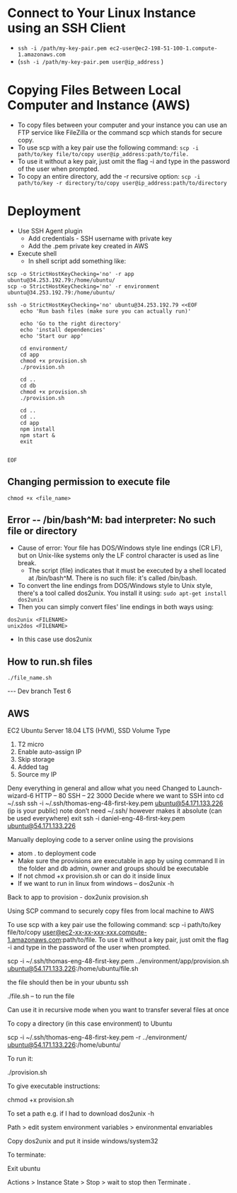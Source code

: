 # Connect to Your Linux Instance using an SSH Client
- ``ssh -i /path/my-key-pair.pem ec2-user@ec2-198-51-100-1.compute-1.amazonaws.com``
- (``ssh -i /path/my-key-pair.pem user@ip_address`` )

# Copying Files Between Local Computer and Instance (AWS)
- To copy files between your computer and your instance you can use an FTP service like FileZilla or the command scp which stands for secure copy.
- To use scp with a key pair use the following command: ``scp -i path/to/key file/to/copy user@ip_address:path/to/file.``
- To use it without a key pair, just omit the flag -i and type in the password of the user when prompted.
- To copy an entire directory, add the -r recursive option:
``scp -i path/to/key -r directory/to/copy user@ip_address:path/to/directory``

# Deployment
- Use SSH Agent plugin
  - Add credentials - SSH username with private key
  - Add the .pem private key created in AWS
- Execute shell
  - In shell script add something like:
````
scp -o StrictHostKeyChecking='no' -r app ubuntu@34.253.192.79:/home/ubuntu/
scp -o StrictHostKeyChecking='no' -r environment ubuntu@34.253.192.79:/home/ubuntu/

ssh -o StrictHostKeyChecking='no' ubuntu@34.253.192.79 <<EOF
	echo 'Run bash files (make sure you can actually run)'

    echo 'Go to the right directory'
    echo 'install dependencies'
    echo 'Start our app'

    cd environment/
    cd app
    chmod +x provision.sh
    ./provision.sh

    cd ..
    cd db
    chmod +x provision.sh
    ./provision.sh

    cd ..
    cd ..
    cd app
    npm install
    npm start &
    exit


EOF  
````

## Changing permission to execute file
`` chmod +x <file_name> ``

## Error -- /bin/bash^M: bad interpreter: No such file or directory
- Cause of error: Your file has DOS/Windows style line endings (CR LF), but on Unix-like systems only the LF control character is used as line break.
  - The script (file) indicates that it must be executed by a shell located at /bin/bash^M. There is no such file: it's called /bin/bash.
- To convert the line endings from DOS/Windows style to Unix style, there's a tool called dos2unix. You install it using:
`` sudo apt-get install dos2unix ``
- Then you can simply convert files' line endings in both ways using:
````
dos2unix <FILENAME>
unix2dos <FILENAME>
````
- In this case use dos2unix

## How to run.sh files
`` ./file_name.sh ``

--- Dev branch Test 6

## AWS
EC2
Ubuntu Server 18.04 LTS (HVM), SSD Volume Type
1.	T2 micro
2.	Enable auto-assign IP
3.	Skip storage
4.	Added tag
5.	Source my IP

Deny everything in general and allow what you need
Changed to Launch-wizard-6
HTTP – 80
SSH – 22
3000
Decide where we want to SSH into
cd ~/.ssh
ssh -i ~/.ssh/thomas-eng-48-first-key.pem ubuntu@54.171.133.226 (ip is your public)
note don’t need ~/.ssh/ however makes it absolute (can be used everywhere)
exit
ssh -i daniel-eng-48-first-key.pem ubuntu@54.171.133.226

Manually deploying code to a server online using the provisions
- atom . to deployment code
- Make sure the provisions are executable in app by using command ll in the folder and db admin, owner and groups should be executable
- If not chmod +x provision.sh or can do it inside linux
- If we want to run in linux from windows – dos2unix -h

Back to app to provision - dox2unix provision.sh

Using SCP command to securely copy files from local machine to AWS

To use scp with a key pair use the following command: scp -i path/to/key file/to/copy user@ec2-xx-xx-xxx-xxx.compute-1.amazonaws.com:path/to/file.
	To use it without a key pair, just omit the flag -i and type in the password of the user when prompted.

scp -i ~/.ssh/thomas-eng-48-first-key.pem ../environment/app/provision.sh ubuntu@54.171.133.226:/home/ubuntu/file.sh

the file should then be in your ubuntu ssh

./file.sh – to run the file

Can use it in recursive mode when you want to transfer several files at once

To copy a directory (in this case environment) to Ubuntu

scp -i ~/.ssh/thomas-eng-48-first-key.pem -r ../environment/ ubuntu@54.171.133.226:/home/ubuntu/

To run it:

./provision.sh

To give executable instructions:

chmod +x provision.sh

To set a path e.g. if I had to download dos2unix -h

Path > edit system environment variables > environmental envariables

Copy dos2unix and put it inside windows/system32

To terminate:

Exit ubuntu

Actions > Instance State > Stop > wait to stop then Terminate
.
